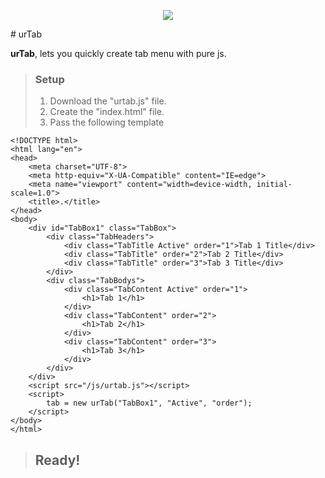 <p align="center">
  <img src="https://www.urbanhacks.co/static/img/logo/beyaz_logo.png">
</p>
# urTab

**urTab**, lets you quickly create tab menu with pure js.

> ### Setup
> 1. Download the "urtab.js" file.
> 2. Create the "index.html" file.
> 3. Pass the following template
```
<!DOCTYPE html>
<html lang="en">
<head>
    <meta charset="UTF-8">
    <meta http-equiv="X-UA-Compatible" content="IE=edge">
    <meta name="viewport" content="width=device-width, initial-scale=1.0">
    <title>.</title>
</head>
<body>
    <div id="TabBox1" class="TabBox">
        <div class="TabHeaders">
            <div class="TabTitle Active" order="1">Tab 1 Title</div>
            <div class="TabTitle" order="2">Tab 2 Title</div>
            <div class="TabTitle" order="3">Tab 3 Title</div>
        </div>
        <div class="TabBodys">
            <div class="TabContent Active" order="1">
                <h1>Tab 1</h1>
            </div>
            <div class="TabContent" order="2">
                <h1>Tab 2</h1>
            </div>
            <div class="TabContent" order="3">
                <h1>Tab 3</h1>
            </div>
        </div>
    </div>
    <script src="/js/urtab.js"></script>
    <script>
        tab = new urTab("TabBox1", "Active", "order");
    </script>
</body>
</html>
```
> ## Ready!

